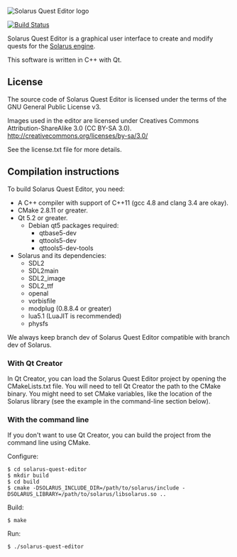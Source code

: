 ![Solarus Quest Editor logo](/images/solarus-quest-editor-github-readme-logo.png)

[![Build Status](https://travis-ci.org/solarus-games/solarus-quest-editor.svg?branch=dev)](https://travis-ci.org/solarus-games/solarus-quest-editor)

Solarus Quest Editor is a graphical user interface to create and modify quests for the
[Solarus engine](https://github.com/solarus-games/solarus).

This software is written in C++ with Qt.

## License

The source code of Solarus Quest Editor is licensed under the terms of the
GNU General Public License v3.

Images used in the editor are licensed under
Creatives Commons Attribution-ShareAlike 3.0 (CC BY-SA 3.0).
http://creativecommons.org/licenses/by-sa/3.0/

See the license.txt file for more details.

## Compilation instructions

To build Solarus Quest Editor, you need:
- A C++ compiler with support of C++11 (gcc 4.8 and clang 3.4 are okay).
- CMake 2.8.11 or greater.
- Qt 5.2 or greater.
  - Debian qt5 packages required:
    - qtbase5-dev
    - qttools5-dev
    - qttools5-dev-tools
- Solarus and its dependencies:
  - SDL2
  - SDL2main
  - SDL2_image
  - SDL2_ttf
  - openal
  - vorbisfile
  - modplug (0.8.8.4 or greater)
  - lua5.1 (LuaJIT is recommended)
  - physfs

We always keep branch dev of Solarus Quest Editor compatible with branch
dev of Solarus.

### With Qt Creator

In Qt Creator, you can load the Solarus Quest Editor project by opening the
CMakeLists.txt file.
You will need to tell Qt Creator the path to the CMake binary.
You might need to set CMake variables, like the location of the Solarus library
(see the example in the command-line section below).

### With the command line

If you don't want to use Qt Creator, you can build the project from the
command line using CMake.

Configure:

    $ cd solarus-quest-editor
    $ mkdir build
    $ cd build
    $ cmake -DSOLARUS_INCLUDE_DIR=/path/to/solarus/include -DSOLARUS_LIBRARY=/path/to/solarus/libsolarus.so ..

Build:

    $ make

Run:

    $ ./solarus-quest-editor


